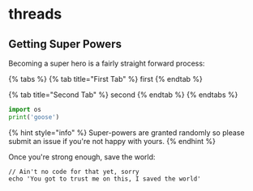 # threads

## Getting Super Powers

Becoming a super hero is a fairly straight forward process:

{% tabs %}
{% tab title="First Tab" %}
first
{% endtab %}

{% tab title="Second Tab" %}
second
{% endtab %}
{% endtabs %}

```python
import os
print('goose')
```

{% hint style="info" %}
 Super-powers are granted randomly so please submit an issue if you're not happy with yours.
{% endhint %}

Once you're strong enough, save the world:

```
// Ain't no code for that yet, sorry
echo 'You got to trust me on this, I saved the world'
```



